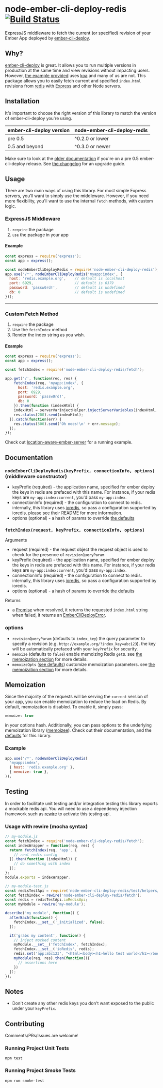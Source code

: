 # node-ember-cli-deploy-redis [![Build Status](https://travis-ci.org/blimmer/node-ember-cli-deploy-redis.svg?branch=master)](https://travis-ci.org/blimmer/node-ember-cli-deploy-redis)

ExpressJS middleware to fetch the current (or specified) revision of your Ember App deployed by [ember-cli-deploy](https://github.com/ember-cli/ember-cli-deploy).

## Why?

[ember-cli-deploy](https://github.com/ember-cli/ember-cli-deploy) is great. It allows you to run
multiple versions in production at the same time and view revisions without impacting users.
However, [the example provided](https://github.com/philipheinser/ember-lightning) uses [koa](http://koajs.com/)
and many of us are not. This package allows you to easily fetch current and specified `index.html`
revisions from [redis](http://redis.io) with [Express](expressjs.com) and other Node servers.

## Installation

It's important to choose the right version of this library to match the version of
ember-cli-deploy you're using.

| ember-cli-deploy version | node-ember-cli-deploy-redis |
|--------------------------|-----------------------------|
| pre 0.5                  | ^0.2.0 or lower             |
| 0.5 and beyond           | ^0.3.0 or newer             |

Make sure to look at the
[older documentation](https://github.com/blimmer/node-ember-cli-deploy-redis/blob/v0.2.0/README.md)
if you're on a pre 0.5 ember-cli-deploy release.
See [the changelog](https://github.com/blimmer/node-ember-cli-deploy-redis/blob/develop/CHANGELOG.md#030---2015-11-07)
for an upgrade guide.

## Usage

There are two main ways of using this library. For most simple Express servers, you'll
want to simply use the middleware. However, if you need more flexibility, you'll
want to use the internal `fetch` methods, with custom logic.

### ExpressJS Middleware

1. `require` the package
2. `use` the package in your app

#### Example

```javascript
const express = require('express');
const app = express();

const nodeEmberCliDeployRedis = require('node-ember-cli-deploy-redis');
app.use('/*', nodeEmberCliDeployRedis('myapp:index', {
  host: 'redis.example.org',    // default is localhost
  port: 6929,                   // default is 6379
  password: 'passw0rd!',        // default is undefined
  db: 0                         // default is undefined
}));
```

<hr>

### Custom Fetch Method

1. `require` the package
2. Use the `fetchIndex` method
3. Render the index string as you wish.

#### Example

```javascript
const express = require('express');
const app = express();

const fetchIndex = require('node-ember-cli-deploy-redis/fetch');

app.get('/', function(req, res) {
    fetchIndex(req, 'myapp:index', {
      host: 'redis.example.org',
      port: 6929,
      password: 'passw0rd!',
      db: 0
    }).then(function (indexHtml) {
    indexHtml = serverVarInjectHelper.injectServerVariables(indexHtml, req);
    res.status(200).send(indexHtml);
  }).catch(function(err) {
    res.status(500).send('Oh noes!\n' + err.message);
  });
});
```
Check out [location-aware-ember-server](https://github.com/blimmer/location-aware-ember-server) for a running example.

## Documentation

### `nodeEmberCliDeployRedis(keyPrefix, connectionInfo, options)` (middleware constructor)

* keyPrefix (required) - the application name, specified for ember deploy
   the keys in redis are prefaced with this name. For instance, if your redis keys are `my-app:index:current`, you'd pass `my-app:index`.
* connectionInfo (required) - the configuration to connect to redis.
   internally, this library uses [ioredis](https://github.com/luin/ioredis), so pass a configuration supported by ioredis. please see their README for more information.
* options (optional) - a hash of params to override [the defaults](https://github.com/blimmer/node-ember-cli-deploy-redis/blob/develop/README.md#options)

### `fetchIndex(request, keyPrefix, connectionInfo, options)`

Arguments

* request (required) - the request object
   the request object is used to check for the presence of `revisionQueryParam`
* keyPrefix (required) - the application name, specified for ember deploy
   the keys in redis are prefaced with this name. For instance, if your redis keys are `my-app:index:current`, you'd pass `my-app:index`.
* connectionInfo (required) - the configuration to connect to redis.
   internally, this library uses [ioredis](https://github.com/luin/ioredis), so pass a configuration supported by ioredis.
* options (optional) - a hash of params to override [the defaults](https://github.com/blimmer/node-ember-cli-deploy-redis/blob/develop/README.md#options)

Returns

* a [Promise](https://github.com/petkaantonov/bluebird/blob/master/API.md#core)
   when resolved, it returns the requested `index.html` string
   when failed, it returns an [EmberCliDeployError](https://github.com/blimmer/node-ember-cli-deploy-redis/blob/develop/errors/ember-cli-deploy-error.js).

### options

* `revisionQueryParam` (defaults to `index_key`)
   the query parameter to specify a revision (e.g. `http://example.org/?index_key=abc123`). the key will be automatically prefaced with your `keyPrefix` for security.
* `memoize` (defaults to `false`)
   enable memoizing Redis `get`s. see [the memoization section](#Memoization) for more details.
* `memoizeOpts` ([see defaults](https://github.com/blimmer/node-ember-cli-deploy-redis/blob/master/fetch.js#L18))
   customize memoization parameters. see [the memoization section](#Memoization) for more details.

## Memoization

Since the majority of the requests will be serving the `current` version of your
app, you can enable memoization to reduce the load on Redis. By default, memoization
is disabled. To enable it, simply pass:

```javascript
memoize: true
```

in your options hash. Additionally, you can pass options to the underlying memoization
library ([memoizee](https://github.com/medikoo/memoizee)). Check out their documentation,
and the [defaults](https://github.com/blimmer/node-ember-cli-deploy-redis/blob/master/fetch.js#L18)
for this library.

### Example

```javascript
app.use('/*', nodeEmberCliDeployRedis(
  'myapp:index',
  { host: 'redis.example.org' },
  { memoize: true },
));
```

## Testing

In order to facilitate unit testing and/or integration testing this
library exports a mockable redis api.  You will need to use a
dependency injection framework such as
[rewire](https://github.com/jhnns/rewire) to activate this testing api.

### Usage with rewire (mocha syntax)

```javascript
// my-module.js
const fetchIndex = require('node-ember-cli-deploy-redis/fetch');
const indexWrapper = function(req, res) {
  return fetchIndex(req, 'app', {
    // real redis config
  }).then(function (indexHtml)) {
    // do something with index
  });
};
module.exports = indexWrapper;

// my-module-test.js
const redisTestApi = require('node-ember-cli-deploy-redis/test/helpers/test-api');
const fetchIndex = rewire('node-ember-cli-deploy-redis/fetch');
const redis = redisTestApi.ioRedisApi;
const myModule = rewire('my-module');

describe('my module', function() {
  afterEach(function() {
    fetchIndex.__set__('_initialized', false);
  });

  it('grabs my content', function() {
    // inject mocked content
    myModule.__set__('fetchIndex', fetchIndex);
    fetchIndex.__set__('ioRedis', redis);
    redis.set('app:abc123', "<html><body><h1>hello test world</h1></body></html>");
    myModule(req, res).then(function(){
      // assertions here
    })
  });
});
```

## Notes

* Don't create any other redis keys you don't want exposed to the public under your `keyPrefix`.

## Contributing

Comments/PRs/Issues are welcome!

### Running Project Unit Tests

```console
npm test
```

### Running Project Smoke Tests

```console
npm run smoke-test
```
